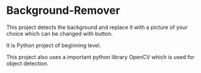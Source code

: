 # Background-Remover
This project detects the background and replace it with a picture of your choice which can be changed with button.

It is Python project of beginning level.

This project also uses a important python library OpenCV which is used for object detection.
